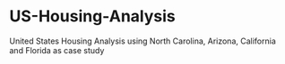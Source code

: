 # US-Housing-Analysis
United States Housing Analysis using North Carolina, Arizona, California and Florida as case study
